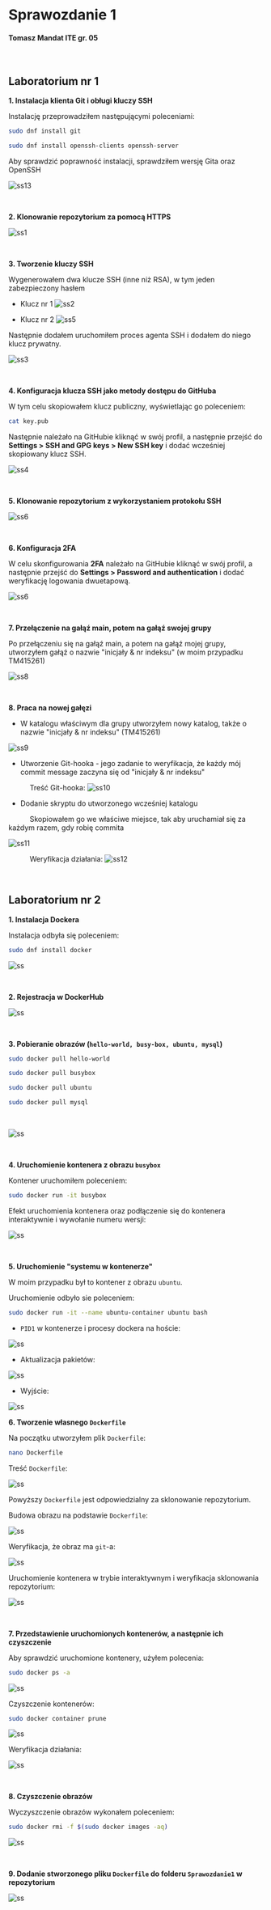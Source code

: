 # Sprawozdanie 1
#### Tomasz Mandat ITE gr. 05

<br>

## Laboratorium nr 1

**1. Instalacja klienta Git i obługi kluczy SSH**

Instalację przeprowadziłem następującymi poleceniami:

```bash
sudo dnf install git

sudo dnf install openssh-clients openssh-server
```

Aby sprawdzić poprawność instalacji, sprawdziłem wersję Gita oraz OpenSSH

![ss13](../Sprawozdanie1/screenshots_lab1/ss13.png)

<br>

**2. Klonowanie repozytorium za pomocą HTTPS**

![ss1](../Sprawozdanie1/screenshots_lab1/ss1.png)

<br>

**3. Tworzenie kluczy SSH**

Wygenerowałem dwa klucze SSH (inne niż RSA), w tym jeden zabezpieczony hasłem

* Klucz nr 1
![ss2](../Sprawozdanie1/screenshots_lab1/ss2.png)

* Klucz nr 2
![ss5](../Sprawozdanie1/screenshots_lab1/ss2.png)

Następnie dodałem uruchomiłem proces agenta SSH i dodałem do niego klucz prywatny.

![ss3](../Sprawozdanie1/screenshots_lab1/ss3.png)

<br>

**4. Konfiguracja klucza SSH jako metody dostępu do GitHuba**

W tym celu skopiowałem klucz publiczny, wyświetlając go poleceniem:

```bash
cat key.pub
```

Następnie należało na GitHubie kliknąć w swój profil, a następnie przejść do **Settings > SSH and GPG keys > New SSH key** i dodać wcześniej skopiowany klucz SSH.

![ss4](../Sprawozdanie1/screenshots_lab1/ss4.png)

<br>

**5. Klonowanie repozytorium z wykorzystaniem protokołu SSH**

![ss6](../Sprawozdanie1/screenshots_lab1/ss6.png)

<br>

**6. Konfiguracja 2FA**

W celu skonfigurowania **2FA** należało na GitHubie kliknąć w swój profil, a następnie przejść do **Settings > Password and authentication** i dodać weryfikację logowania dwuetapową.

![ss6](../Sprawozdanie1/screenshots_lab1/ss7.png)

<br>

**7. Przełączenie na gałąź main, potem na gałąź swojej grupy**

Po przełączeniu się na gałąź main, a potem na gałąź mojej grupy, utworzyłem gałąź o nazwie "inicjały & nr indeksu" (w moim przypadku TM415261)

![ss8](../Sprawozdanie1/screenshots_lab1/ss8.png)

<br>

**8. Praca na nowej gałęzi**

* W katalogu właściwym dla grupy utworzyłem nowy katalog, także o nazwie "inicjały & nr indeksu" (TM415261)

![ss9](../Sprawozdanie1/screenshots_lab1/ss9.png)

* Utworzenie Git-hooka - jego zadanie to weryfikacja, że każdy mój commit message zaczyna się od "inicjały & nr indeksu"

&emsp;&emsp;&emsp;Treść Git-hooka:
![ss10](../Sprawozdanie1/screenshots_lab1/ss10.png)


* Dodanie skryptu do utworzonego wcześniej katalogu

&emsp;&emsp;&emsp;Skopiowałem go we właściwe miejsce, tak aby uruchamiał się za każdym razem, gdy robię commita

![ss11](../Sprawozdanie1/screenshots_lab1/ss11.png)

&emsp;&emsp;&emsp;Weryfikacja działania:
![ss12](../Sprawozdanie1/screenshots_lab1/ss12.png)

<br>

## Laboratorium nr 2

**1. Instalacja Dockera**

Instalacja odbyła się poleceniem:

```bash
sudo dnf install docker
```
![ss](../Sprawozdanie1/screenshots_lab2/ss1.png)

<br>

**2. Rejestracja w DockerHub**

![ss](../Sprawozdanie1/screenshots_lab2/ss2.png)

<br>

**3. Pobieranie obrazów (`hello-world, busy-box, ubuntu, mysql`)**
```bash
sudo docker pull hello-world

sudo docker pull busybox

sudo docker pull ubuntu

sudo docker pull mysql
```
<br>

![ss](../Sprawozdanie1/screenshots_lab2/ss3.png)

<br>

**4. Uruchomienie kontenera z obrazu `busybox`**

Kontener uruchomiłem poleceniem:

```bash
sudo docker run -it busybox
```

Efekt uruchomienia kontenera oraz podłączenie się do kontenera interaktywnie i wywołanie numeru wersji:

![ss](../Sprawozdanie1/screenshots_lab2/ss4.png)

<br>

**5. Uruchomienie "systemu w kontenerze"**

W moim przypadku był to kontener z obrazu `ubuntu`.

Uruchomienie odbyło sie poleceniem:

```bash
sudo docker run -it --name ubuntu-container ubuntu bash
```

* `PID1` w kontenerze i procesy dockera na hoście:

![ss](../Sprawozdanie1/screenshots_lab2/ss5.png)

* Aktualizacja pakietów:

![ss](../Sprawozdanie1/screenshots_lab2/ss6.png)

* Wyjście:

![ss](../Sprawozdanie1/screenshots_lab2/ss7.png)


**6. Tworzenie własnego `Dockerfile`**

Na początku utworzyłem plik `Dockerfile`:

```bash
nano Dockerfile
```

Treść `Dockerfile`:

![ss](../Sprawozdanie1/screenshots_lab2/ss8.png)

Powyższy `Dockerfile` jest odpowiedzialny za sklonowanie repozytorium.

Budowa obrazu na podstawie `Dockerfile`:

![ss](../Sprawozdanie1/screenshots_lab2/ss9.png)

Weryfikacja, że obraz ma `git`-a:

![ss](../Sprawozdanie1/screenshots_lab2/ss11.png)

Uruchomienie kontenera w trybie interaktywnym i weryfikacja sklonowania repozytorium:

![ss](../Sprawozdanie1/screenshots_lab2/ss10.png)

<br>

**7. Przedstawienie uruchomionych kontenerów, a następnie ich czyszczenie**

Aby sprawdzić uruchomione kontenery, użyłem polecenia:

```bash
sudo docker ps -a
```
![ss](../Sprawozdanie1/screenshots_lab2/ss12.png)

Czyszczenie kontenerów:

```bash
sudo docker container prune
```

![ss](../Sprawozdanie1/screenshots_lab2/ss13.png)

Weryfikacja działania:

![ss](../Sprawozdanie1/screenshots_lab2/ss14.png)

<br>

**8. Czyszczenie obrazów**

Wyczyszczenie obrazów wykonałem poleceniem:

```bash
sudo docker rmi -f $(sudo docker images -aq)
```

![ss](../Sprawozdanie1/screenshots_lab2/ss15.png)

<br>

**9. Dodanie stworzonego pliku `Dockerfile` do folderu `Sprawozdanie1` w repozytorium**

![ss](../Sprawozdanie1/screenshots_lab2/ss16.png)